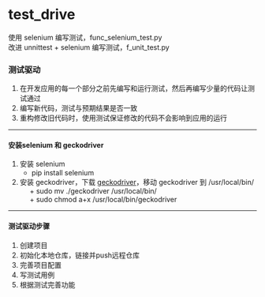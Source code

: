 # test_drive
使用 selenium 编写测试，func_selenium_test.py<br>
改进 unnittest + selenium 编写测试，f_unit_test.py<br>

### 测试驱动
1. 在开发应用的每一个部分之前先编写和运行测试，然后再编写少量的代码让测试通过
2. 编写新代码，测试与预期结果是否一致
3. 重构修改旧代码时，使用测试保证修改的代码不会影响到应用的运行
---
#### 安装selenium 和 geckodriver
 1. 安装 selenium
      + pip install selenium
 2. 安装 geckodriver，下载 [geckodriver](https://github.com/mozilla/geckodriver/releases)，移动 geckodriver 到 /usr/local/bin/<br>
      + sudo mv ./geckodriver /usr/local/bin/<br>
      + sudo chmod a+x /usr/local/bin/geckodriver<br>
      
---
#### 测试驱动步骤
 1. 创建项目
 2. 初始化本地仓库，链接并push远程仓库
 3. 完善项目配置
 4. 写测试用例
 5. 根据测试完善功能


